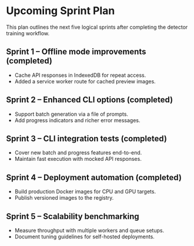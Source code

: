 # Upcoming Sprint Plan

This plan outlines the next five logical sprints after completing the detector training workflow.

## Sprint 1 – Offline mode improvements (completed)
* Cache API responses in IndexedDB for repeat access.
* Added a service worker route for cached preview images.

## Sprint 2 – Enhanced CLI options (completed)
* Support batch generation via a file of prompts.
* Add progress indicators and richer error messages.

## Sprint 3 – CLI integration tests (completed)
* Cover new batch and progress features end-to-end.
* Maintain fast execution with mocked API responses.

## Sprint 4 – Deployment automation (completed)
* Build production Docker images for CPU and GPU targets.
* Publish versioned images to the registry.

## Sprint 5 – Scalability benchmarking
* Measure throughput with multiple workers and queue setups.
* Document tuning guidelines for self-hosted deployments.
